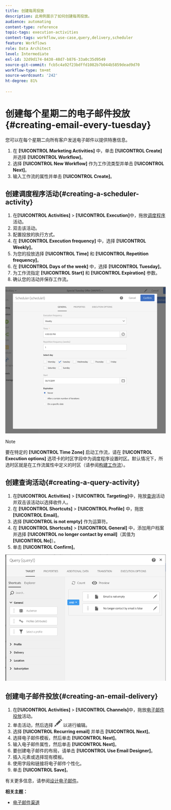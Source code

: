```yaml
---
title: 创建每周投放
description: 此用例展示了如何创建每周投放。
audience: automating
content-type: reference
topic-tags: execution-activities
context-tags: workflow,use-case,query,delivery,scheduler
feature: Workflows
role: Data Architect
level: Intermediate
exl-id: 32d9d174-8438-48d7-b876-33a0c35d9549
source-git-commit: fcb5c4a92f23bdffd1082b7b044b5859dead9d70
workflow-type: tm+mt
source-wordcount: '242'
ht-degree: 81%

---
```


# 创建每个星期二的电子邮件投放{#creating-email-every-tuesday}

您可以在每个星期二向所有客户发送电子邮件以提供特惠信息。

1. 在 **[!UICONTROL Marketing Activities]** 中，单击 **[!UICONTROL Create]** 并选择 **[!UICONTROL Workflow]**。
1. 选择 **[!UICONTROL New Workflow]** 作为工作流类型并单击 **[!UICONTROL Next]**。
1. 输入工作流的属性并单击 **[!UICONTROL Create]**。

## 创建调度程序活动{#creating-a-scheduler-activity}

1. 在&#x200B;**[!UICONTROL Activities]** > **[!UICONTROL Execution]**&#x200B;中，拖放[调度程序](../../automating/using/scheduler.md)活动。
1. 双击该活动。
1. 配置投放的执行方式。
1. 在 **[!UICONTROL Execution frequency]** 中，选择 **[!UICONTROL Weekly]**。
1. 为您的投放选择 **[!UICONTROL Time]** 和 **[!UICONTROL Repetition frequency]**。
1. 在 **[!UICONTROL Days of the week]** 中，选择 **[!UICONTROL Tuesday]**。
1. 为工作流指定 **[!UICONTROL Start]** 和 **[!UICONTROL Expiration]** 参数。
1. 确认您的活动并保存工作流。

![](assets/scheduler_properties.png)

>[!NOTE]
>
>要在特定的 **[!UICONTROL Time Zone]** 启动工作流，请在 **[!UICONTROL Execution options]** 选项卡的时区字段中为调度程序设置时区。默认情况下，所选时区就是在工作流属性中定义的时区（请参阅[构建工作流](../../automating/using/building-a-workflow.md)）。

## 创建查询活动{#creating-a-query-activity}

1. 在&#x200B;**[!UICONTROL Activities]** > **[!UICONTROL Targeting]**&#x200B;中，拖放[查询](../../automating/using/query.md)活动并双击该活动以选择收件人。
1. 在 **[!UICONTROL Shortcuts]** > **[!UICONTROL Profile]** 中，拖放 **[!UICONTROL Email]**。
1. 选择 **[!UICONTROL is not empty]** 作为运算符。
1. 在 **[!UICONTROL Shortcuts]** > **[!UICONTROL General]** 中，添加用户档案并选择 **[!UICONTROL no longer contact by email]**（其值为 **[!UICONTROL No]**）。
1. 单击 **[!UICONTROL Confirm]**。

![](assets/wf-complement-query.png)

## 创建电子邮件投放{#creating-an-email-delivery}

1. 在&#x200B;**[!UICONTROL Activities]** > **[!UICONTROL Channels]**&#x200B;中，拖放[电子邮件投放](../../automating/using/email-delivery.md)活动。
1. 单击活动，然后选择 ![](assets/edit_darkgrey-24px.png) 以进行编辑。
1. 选择 **[!UICONTROL Recurring email]** 并单击 **[!UICONTROL Next]**。
1. 选择电子邮件模板，然后单击 **[!UICONTROL Next]**。
1. 输入电子邮件属性，然后单击 **[!UICONTROL Next]**。
1. 要创建电子邮件的布局，请单击 **[!UICONTROL Use Email Designer]**。
1. 插入元素或选择现有模板。
1. 使用字段和链接将电子邮件个性化。
1. 单击 **[!UICONTROL Save]**。

有关更多信息，请参阅[设计电子邮件](../../designing/using/designing-from-scratch.md#designing-an-email-content-from-scratch)。

**相关主题：**

* [电子邮件渠道](../../channels/using/creating-an-email.md)
